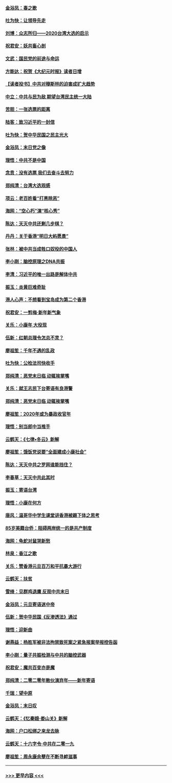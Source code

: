#### [金浴凤：春之歌](../pages/nsc993/n11797687.md?t=01161722) 
#### [吐为快：让领导先走](../pages/nsc993/n11797512.md?t=01161722) 
#### [刘博：众志所归——2020台湾大选的启示](../pages/nsc993/n11796878.md?t=01161722) 
#### [祝君安：妖共畜心剖](../pages/nsc993/n11794273.md?t=01161722) 
#### [文武：国民党的前途与命运](../pages/nsc993/n11794198.md?t=01161722) 
#### [方能达：祝贺《大纪元时报》读者日增](../pages/nsc993/n11793807.md?t=01161722) 
#### [【读者投书】中共对穆斯林的迫害成扩大趋势](../pages/nsc993/n11791371.md?t=01161722) 
#### [中立：中共与民为敌 期望台湾民主统一大陆](../pages/nsc993/n11790392.md?t=01161722) 
#### [苦胆：一张选票的距离](../pages/nsc993/n11788914.md?t=01161722) 
#### [陆客：致习近平的一封信](../pages/nsc993/n11788867.md?t=01161722) 
#### [吐为快：贺中华民国之民主光大](../pages/nsc993/n11788618.md?t=01161722) 
#### [金浴凤：末日党之像](../pages/nsc993/n11787475.md?t=01161722) 
#### [理悟：中共不是中国](../pages/nsc993/n11787463.md?t=01161722) 
#### [念贲：没有选票  我们去奋斗去努力](../pages/nsc993/n11787398.md?t=01161722) 
#### [郑纯清：台湾大选观感](../pages/nsc993/n11786210.md?t=01161722) 
#### [项云：老百姓看“打黑除恶”](../pages/nsc993/n11785398.md?t=01161722) 
#### [海网：“空心朽”演“核心秀”](../pages/nsc993/n11783874.md?t=01161722) 
#### [陈达：天灭中共还剩几步棋？](../pages/nsc993/n11783719.md?t=01161722) 
#### [丹丹：关于香港“明日大屿愿景”](../pages/nsc993/n11783273.md?t=01161722) 
#### [张林：被中共当成牲口奴役的中国人](../pages/nsc993/n11782397.md?t=01161722) 
#### [李小刚：脑控原理之DNA共振](../pages/nsc993/n11780962.md?t=01161722) 
#### [李清：习近平的唯一出路是解体中共](../pages/nsc993/n11780866.md?t=01161722) 
#### [振玉：炎黄巨难奇耻](../pages/nsc993/n11779632.md?t=01161722) 
#### [港人心声：不想看到宝岛成为第二个香港](../pages/nsc993/n11778817.md?t=01161722) 
#### [祝君安：一剪梅‧新年新气象](../pages/nsc993/n11776340.md?t=01161722) 
#### [关乐：小康年 大役现](../pages/nsc993/n11774213.md?t=01161722) 
#### [伍新：红朝总理令怎总不灵？](../pages/nsc993/n11770813.md?t=01161722) 
#### [廖祖笙：千年不遇的乱政](../pages/nsc993/n11770373.md?t=01161722) 
#### [吐为快：公检法司快收手](../pages/nsc993/n11770359.md?t=01161722) 
#### [郑纯清：恶党末日临 动辄挨掌嘴](../pages/nsc993/n11769912.md?t=01161722) 
#### [关乐：就王志民下台寄语有良港警](../pages/nsc993/n11769903.md?t=01161722) 
#### [郑纯清：恶党末日临 动辄挨掌嘴](../pages/nsc993/n11769356.md?t=01161722) 
#### [廖祖笙：2020年或为暴政收官年](../pages/nsc993/n11768216.md?t=01161722) 
#### [理悟：别当郎中当推手](../pages/nsc993/n11768243.md?t=01161722) 
#### [云鹤天：《七律▪冬云》新解](../pages/nsc993/n11768204.md?t=01161722) 
#### [廖祖笙：饿饭党说要“全面建成小康社会”](../pages/nsc993/n11767482.md?t=01161722) 
#### [陈达：天灭中共之罗网谁能挡住？](../pages/nsc993/n11767465.md?t=01161722) 
#### [李春草：天灭中共此其时](../pages/nsc993/n11767452.md?t=01161722) 
#### [振玉：寄语台湾](../pages/nsc993/n11767432.md?t=01161722) 
#### [理悟：小康在何方](../pages/nsc993/n11767394.md?t=01161722) 
#### [唐风：温哥华中学生课堂讲香港被踢下体之思考](../pages/nsc993/n11766848.md?t=01161722) 
#### [85岁美籍台侨：阻碍两岸统一的是共产制度](../pages/nsc993/n11765043.md?t=01161722) 
#### [海网：龟蛇对鼠哭新愁](../pages/nsc993/n11764895.md?t=01161722) 
#### [林泉：香江之歌](../pages/nsc993/n11764415.md?t=01161722) 
#### [关乐：赞香港元旦百万和平抗暴大游行](../pages/nsc993/n11764382.md?t=01161722) 
#### [云鹤天：扶贫](../pages/nsc993/n11764245.md?t=01161722) 
#### [雪绮：见群鸡退鹰  反观中共末日](../pages/nsc993/n11762112.md?t=01161722) 
#### [金浴凤：元旦寄语迷中帝](../pages/nsc993/n11761788.md?t=01161722) 
#### [伍新：贺中华民国《反渗透法》通过](../pages/nsc993/n11761994.md?t=01161722) 
#### [理悟：迎新曲](../pages/nsc993/n11761152.md?t=01161722) 
#### [谢燕益：杨胜军被非法拘禁致死案之紧急报案举报控告函](../pages/nsc993/n11756134.md?t=01161722) 
#### [李小刚：量子共振检测与中共的脑控武器](../pages/nsc993/n11754518.md?t=01161722) 
#### [祝君安：魔共百变亦是魔](../pages/nsc993/n11754469.md?t=01161722) 
#### [郑纯清：二零二零年散伙演弃年——新年寄语](../pages/nsc993/n11754195.md?t=01161722) 
#### [千瑞：望中原](../pages/nsc993/n11754159.md?t=01161722) 
#### [金浴凤：末日叹](../pages/nsc993/n11752359.md?t=01161722) 
#### [云鹤天：《忆秦娥‧娄山关》新解](../pages/nsc993/n11752348.md?t=01161722) 
#### [海网：户口松绑之来龙去脉](../pages/nsc993/n11752328.md?t=01161722) 
#### [云鹤天：十六字令‧中共在二零一九](../pages/nsc993/n11752305.md?t=01161722) 
#### [廖祖笙：周永康余孽在不断寻衅滋事](../pages/nsc993/n11751013.md?t=01161722) 

----
#### [ >>> 更早内容 <<< ](../indexes/nsc993-earlier.md)
